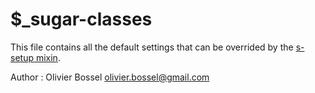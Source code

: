 # $_sugar-classes

This file contains all the default settings that can be overrided by the [s-setup mixin](./mixins/_s-setup.scss).


Author : Olivier Bossel [olivier.bossel@gmail.com](mailto:olivier.bossel@gmail.com)